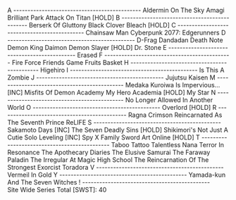A ---------------------------------------------
  Aldermin On The Sky
  Amagi Brilliant Park
  Attack On Titan [HOLD]
B ---------------------------------------------
  Berserk Of Gluttony
  Black Clover
  Bleach [HOLD]
C ---------------------------------------------
  Chainsaw Man
  Cyberpunk 2077: Edgerunners
D ---------------------------------------------
  D-Frag
  Dandadan
  Death Note
  Demon King Daimon
  Demon Slayer [HOLD]
  Dr. Stone
E ---------------------------------------------
  Erased
F ---------------------------------------------
  Fire Force
  Friends Game
  Fruits Basket
H ---------------------------------------------
  Higehiro
I ---------------------------------------------
  Is This A Zombie
J ---------------------------------------------
  Jujutsu Kaisen
M ---------------------------------------------
  Medaka Kuroiwa Is Impervious... [INC]
  Misfits Of Demon Academy
  My Hero Academia [HOLD]
  My Star
N ---------------------------------------------
  No Longer Allowed In Another World
O ---------------------------------------------
  Overlord [HOLD]
R ---------------------------------------------
  Ragna Crimson
  Reincarnated As The Seventh Prince
  ReLIFE
S ---------------------------------------------
  Sakamoto Days [INC]
  The Seven Deadly Sins [HOLD]
  Shikimori's Not Just A Cutie
  Solo Leveling [INC]
  Spy X Family
  Sword Art Online [HOLD]
T ---------------------------------------------
  Taboo Tattoo
  Talentless Nana
  Terror In Resonance
  The Apothecary Diaries
  The Elusive Samurai
  The Faraway Paladin
  The Irregular At Magic High School
  The Reincarnation Of The Strongest Exorcist
  Toradora
V ---------------------------------------------
  Vermeil In Gold
Y ---------------------------------------------
  Yamada-kun And The Seven Witches
! ---------------------------------------------  
  Site Wide Series Total [SWST]: 40
